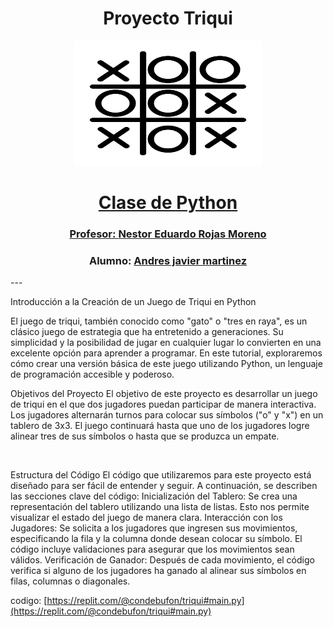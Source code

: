 <h1 align="center">Proyecto Triqui</h1>
<p align="center">
  <a href="" rel="noopener">
 <img width=300px height=200px src="imgs/triqui.jpg"
</p>

<h1 align="center">Clase de Python</h1>
<h3 align="center">Profesor: <a href="https://github.com/JuanS3">Nestor Eduardo Rojas Moreno</a></h3>

<h3 align="center">Alumno: <a href="https://github.com/condebufon">Andres javier martinez</a></h3>
---

<p align="justificado">Introducción a la Creación de un Juego de Triqui en Python   <br>
<p>
El juego de triqui, también conocido como "gato" o "tres en raya", es un clásico juego de estrategia que ha entretenido a generaciones. Su simplicidad y la posibilidad de jugar en cualquier lugar lo convierten en una excelente opción para aprender a programar. En este tutorial, exploraremos cómo crear una versión básica de este juego utilizando Python, un lenguaje de programación accesible y poderoso.
   <br>
</p>
<p>
Objetivos del Proyecto
El objetivo de este proyecto es desarrollar un juego de triqui en el que dos jugadores puedan participar de manera interactiva. Los jugadores alternarán turnos para colocar sus símbolos ("o" y "x") en un tablero de 3x3. El juego continuará hasta que uno de los jugadores logre alinear tres de sus símbolos o hasta que se produzca un empate.
</p>
   <br>
</p>
Estructura del Código
El código que utilizaremos para este proyecto está diseñado para ser fácil de entender y seguir. A continuación, se describen las secciones clave del código:
Inicialización del Tablero: Se crea una representación del tablero utilizando una lista de listas. Esto nos permite visualizar el estado del juego de manera clara.
Interacción con los Jugadores: Se solicita a los jugadores que ingresen sus movimientos, especificando la fila y la columna donde desean colocar su símbolo. El código incluye validaciones para asegurar que los movimientos sean válidos.
Verificación de Ganador: Después de cada movimiento, el código verifica si alguno de los jugadores ha ganado al alinear sus símbolos en filas, columnas o diagonales.

codigo: [https://replit.com/@condebufon/triqui#main.py](https://replit.com/@condebufon/triqui#main.py)


